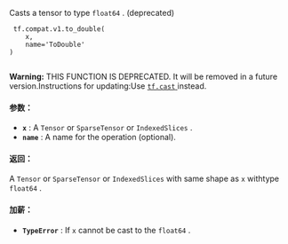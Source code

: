 Casts a tensor to type  `float64` . (deprecated)

```
 tf.compat.v1.to_double(
    x,
    name='ToDouble'
)
 
```


**Warning:**  THIS FUNCTION IS DEPRECATED. It will be removed in a future version.Instructions for updating:Use [ `tf.cast` ](https://tensorflow.google.cn/api_docs/python/tf/dtypes/cast) instead.


#### 参数：
- **`x`** : A  `Tensor`  or  `SparseTensor`  or  `IndexedSlices` .
- **`name`** : A name for the operation (optional).


#### 返回：
A  `Tensor`  or  `SparseTensor`  or  `IndexedSlices`  with same shape as  `x`  withtype  `float64` .

#### 加薪：
- **`TypeError`** : If  `x`  cannot be cast to the  `float64` .
